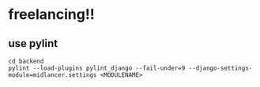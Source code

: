 # freelancing!!

## use pylint

```
cd backend
pylint --load-plugins pylint_django --fail-under=9 --django-settings-module=midlancer.settings <MODULENAME>
```
